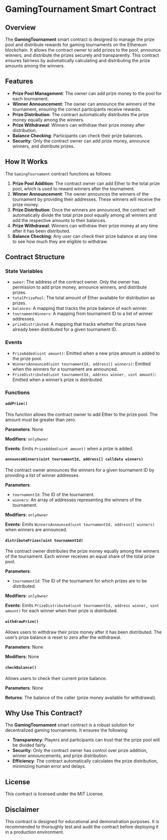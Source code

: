 # GamingTournament Smart Contract

## Overview

The **GamingTournament** smart contract is designed to manage the prize pool and distribute rewards for gaming tournaments on the Ethereum blockchain. It allows the contract owner to add prizes to the pool, announce winners, and distribute the prizes securely and transparently. This contract ensures fairness by automatically calculating and distributing the prize amounts among the winners.

## Features

- **Prize Pool Management**: The owner can add prize money to the pool for each tournament.
- **Winner Announcement**: The owner can announce the winners of the tournament, ensuring the correct participants receive rewards.
- **Prize Distribution**: The contract automatically distributes the prize money equally among the winners.
- **Prize Withdrawal**: Winners can withdraw their prize money after distribution.
- **Balance Checking**: Participants can check their prize balances.
- **Security**: Only the contract owner can add prize money, announce winners, and distribute prizes.
  
## How It Works

The `GamingTournament` contract functions as follows:

1. **Prize Pool Addition**: The contract owner can add Ether to the total prize pool, which is used to reward winners after the tournament.
2. **Winner Announcement**: The owner announces the winners of the tournament by providing their addresses. These winners will receive the prize money.
3. **Prize Distribution**: Once the winners are announced, the contract will automatically divide the total prize pool equally among all winners and add the respective amounts to their balances.
4. **Prize Withdrawal**: Winners can withdraw their prize money at any time after it has been distributed.
5. **Balance Checking**: Any user can check their prize balance at any time to see how much they are eligible to withdraw.

## Contract Structure

### State Variables

- `owner`: The address of the contract owner. Only the owner has permission to add prize money, announce winners, and distribute prizes.
- `totalPrizePool`: The total amount of Ether available for distribution as prizes.
- `balances`: A mapping that tracks the prize balance of each winner.
- `tournamentWinners`: A mapping from tournament ID to a list of winner addresses.
- `prizeDistributed`: A mapping that tracks whether the prizes have already been distributed for a given tournament ID.

### Events

- `PrizeAdded(uint amount)`: Emitted when a new prize amount is added to the prize pool.
- `WinnersAnnounced(uint tournamentId, address[] winners)`: Emitted when the winners for a tournament are announced.
- `PrizeDistributed(uint tournamentId, address winner, uint amount)`: Emitted when a winner’s prize is distributed.

### Functions

#### `addPrize()`

This function allows the contract owner to add Ether to the prize pool. The amount must be greater than zero.

**Parameters**: None

**Modifiers**: `onlyOwner`

**Events**: Emits `PrizeAdded(uint amount)` when a prize is added.

#### `announceWinners(uint tournamentId, address[] calldata winners)`

The contract owner announces the winners for a given tournament ID by providing a list of winner addresses.

**Parameters**:
- `tournamentId`: The ID of the tournament.
- `winners`: An array of addresses representing the winners of the tournament.

**Modifiers**: `onlyOwner`

**Events**: Emits `WinnersAnnounced(uint tournamentId, address[] winners)` when winners are announced.

#### `distributePrizes(uint tournamentId)`

The contract owner distributes the prize money equally among the winners of the tournament. Each winner receives an equal share of the total prize pool.

**Parameters**:
- `tournamentId`: The ID of the tournament for which prizes are to be distributed.

**Modifiers**: `onlyOwner`

**Events**: Emits `PrizeDistributed(uint tournamentId, address winner, uint amount)` for each winner when their prize is distributed.

#### `withdrawPrize()`

Allows users to withdraw their prize money after it has been distributed. The user’s prize balance is reset to zero after the withdrawal.

**Parameters**: None

**Modifiers**: None

#### `checkBalance()`

Allows users to check their current prize balance.

**Parameters**: None

**Returns**: The balance of the caller (prize money available for withdrawal).

## Why Use This Contract?

The **GamingTournament** smart contract is a robust solution for decentralized gaming tournaments. It ensures the following:

- **Transparency**: Players and participants can trust that the prize pool will be divided fairly.
- **Security**: Only the contract owner has control over prize addition, winner announcements, and prize distribution.
- **Efficiency**: The contract automatically calculates the prize distribution, minimizing human error and delays.

## License

This contract is licensed under the MIT License.

## Disclaimer

This contract is designed for educational and demonstration purposes. It is recommended to thoroughly test and audit the contract before deploying it in a production environment.
